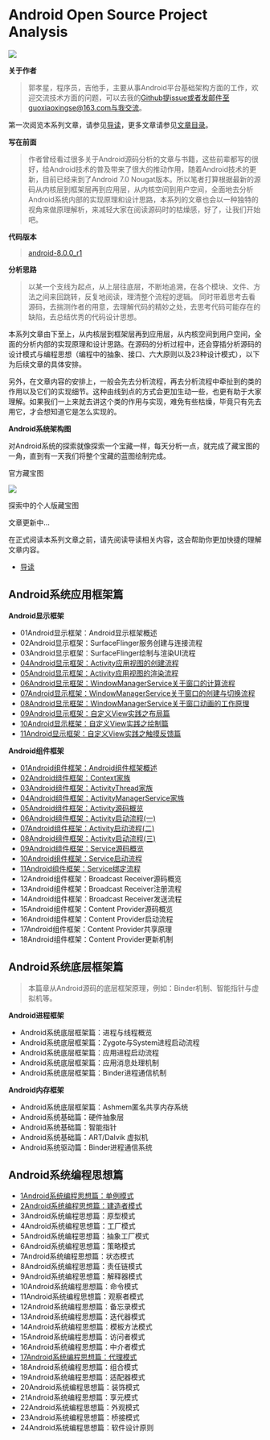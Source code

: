 # Android Open Source Project Analysis

<img src="https://github.com/guoxiaoxing/android-framework-source-code-analysis/raw/master/art/project_logo.png"/>

**关于作者**

>郭孝星，程序员，吉他手，主要从事Android平台基础架构方面的工作，欢迎交流技术方面的问题，可以去我的[Github](https://github.com/guoxiaoxing)提issue或者发邮件至guoxiaoxingse@163.com与我交流。

第一次阅览本系列文章，请参见[导读](https://github.com/guoxiaoxing/android-open-source-project-analysis/blob/master/doc/导读.md)，更多文章请参见[文章目录](https://github.com/guoxiaoxing/android-open-source-project-analysis/blob/master/README.md)。

**写在前面**

>作者曾经看过很多关于Android源码分析的文章与书籍，这些前辈都写的很好，给Android技术的普及带来了很大的推动作用，随着Android技术的更
新，目前已经来到了Android 7.0 Nougat版本。所以笔者打算根据最新的源码从内核层到框架层再到应用层，从内核空间到用户空间，全面地去分析
Android系统内部的实现原理和设计思路，本系列的文章也会以一种独特的视角来做原理解析，来减轻大家在阅读源码时的枯燥感，好了，让我们开始吧。

**代码版本**

>[android-8.0.0_r1](https://source.android.com/source/build-numbers.html#source-code-tags-and-builds)

**分析思路**

>以某一个支线为起点，从上层往底层，不断地追溯，在各个模块、文件、方法之间来回跳转，反复地阅读，理清整个流程的逻辑。
同时带着思考去看源码，去揣测作者的用意，去理解代码的精妙之处，去思考代码可能存在的缺陷，去总结优秀的代码设计思想。

本系列文章由下至上，从内核层到框架层再到应用层，从内核空间到用户空间，全面的分析内部的实现原理和设计思路。在源码的分析过程中，还会穿插分析源码的
设计模式与编程思想（编程中的抽象、接口、六大原则以及23种设计模式），以下为后续文章的具体安排。

另外，在文章内容的安排上，一般会先去分析流程，再去分析流程中牵扯到的类的作用以及它们的实现细节。这种由线到点的方式会更加生动一些，也更有助于大家
理解。如果我们一上来就去讲这个类的作用与实现，难免有些枯燥，毕竟只有先去用它，才会想知道它是怎么实现的。

**Android系统架构图**

对Android系统的探索就像探索一个宝藏一样，每天分析一点，就完成了藏宝图的一角，直到有一天我们将整个宝藏的蓝图绘制完成。

官方藏宝图

<img src="https://github.com/guoxiaoxing/android-open-source-project-analysis/raw/master/art/android_system_structure.png"/>

探索中的个人版藏宝图

文章更新中...

在正式阅读本系列文章之前，请先阅读导读相关内容，这会帮助你更加快捷的理解文章内容。

- [导读](https://github.com/guoxiaoxing/android-open-source-project-analysis/blob/master/doc/导读.md)

## Android系统应用框架篇

**Android显示框架**

- 01Android显示框架：Android显示框架概述
- 02Android显示框架：SurfaceFlinger服务创建与连接流程
- 03Android显示框架：SurfaceFlinger绘制与渲染UI流程
- [04Android显示框架：Activity应用视图的创建流程](https://github.com/guoxiaoxing/android-open-source-project-analysis/blob/master/doc/Android系统应用框架篇/Android显示框架/04Android显示框架：Activity应用视图的创建流程.md)
- [05Android显示框架：Activity应用视图的渲染流程](https://github.com/guoxiaoxing/android-open-source-project-analysis/blob/master/doc/Android系统应用框架篇/Android显示框架/05Android显示框架：Activity应用视图的渲染流程.md)
- [06Android显示框架：WindowManagerService关于窗口的计算流程](https://github.com/guoxiaoxing/android-open-source-project-analysis/blob/master/doc/Android系统应用框架篇/Android显示框架/06Android显示框架：WindowManagerService关于窗口的计算流程.md)
- [07Android显示框架：WindowManagerService关于窗口的创建与切换流程](https://github.com/guoxiaoxing/android-open-source-project-analysis/blob/master/doc/Android系统应用框架篇/Android显示框架/07Android显示框架：WindowManagerService关于窗口的创建与切换流程.md)
- [08Android显示框架：WindowManagerService关于窗口动画的工作原理](https://github.com/guoxiaoxing/android-open-source-project-analysis/blob/master/doc/Android系统应用框架篇/Android显示框架/08Android显示框架：WindowManagerService关于窗口动画的工作原理.md)
- [09Android显示框架：自定义View实践之布局篇](https://github.com/guoxiaoxing/android-open-source-project-analysis/blob/master/doc/Android系统应用框架篇/Android显示框架/09Android显示框架：自定义View实践之布局篇.md)
- [10Android显示框架：自定义View实践之绘制篇](https://github.com/guoxiaoxing/android-open-source-project-analysis/blob/master/doc/Android系统应用框架篇/Android显示框架/10Android显示框架：自定义View实践之绘制篇.md)
- [11Android显示框架：自定义View实践之触摸反馈篇](https://github.com/guoxiaoxing/android-open-source-project-analysis/blob/master/doc/Android系统应用框架篇/Android显示框架/11Android显示框架：自定义View实践之触摸反馈篇.md)

**Android组件框架**

- [01Android组件框架：Android组件框架概述](https://github.com/guoxiaoxing/android-open-source-project-analysis/blob/master/doc/Android系统应用框架篇/Android组件框架/01Android组件框架：组件框架概述.md)
- [02Android组件框架：Context家族](https://github.com/guoxiaoxing/android-open-source-project-analysis/blob/master/doc/Android系统应用框架篇/Android组件框架/02Android组件框架：Context家族.md)
- [03Android组件框架：ActivityThread家族](https://github.com/guoxiaoxing/android-open-source-project-analysis/blob/master/doc/Android系统应用框架篇/Android组件框架/03Android组件框架：ActivityThread家族.md)
- [04Android组件框架：ActivityManagerService家族](https://github.com/guoxiaoxing/android-open-source-project-analysis/blob/master/doc/Android系统应用框架篇/Android组件框架/04Android组件框架：ActivityManagerService家族.md)
- [05Android组件框架：Activity源码概览](https://github.com/guoxiaoxing/android-open-source-project-analysis/blob/master/doc/Android系统应用框架篇/Android组件框架/005Android组件框架：Activity源码概览.md)
- [06Android组件框架：Activity启动流程(一)](https://github.com/guoxiaoxing/android-open-source-project-analysis/blob/master/doc/Android系统应用框架篇/Android组件框架/06Android组件框架：Activity启动流程(一).md)
- [07Android组件框架：Activity启动流程(二)](https://github.com/guoxiaoxing/android-open-source-project-analysis/blob/master/doc/Android系统应用框架篇/Android组件框架/07Android组件框架：Activity启动流程(二).md)
- [08Android组件框架：Activity启动流程(三)](https://github.com/guoxiaoxing/android-open-source-project-analysis/blob/master/doc/Android系统应用框架篇/Android组件框架/08Android组件框架：Activity启动流程(三).md)
- [09Android组件框架：Service源码概览]()
- [10Android组件框架：Service启动流程](https://github.com/guoxiaoxing/android-open-source-project-analysis/blob/master/doc/Android系统应用框架篇/Android组件框架/10Android组件框架：Service启动流程.md)
- [11Android组件框架：Service绑定流程](https://github.com/guoxiaoxing/android-open-source-project-analysis/blob/master/doc/Android系统应用框架篇/Android组件框架/11Android组件框架：Service绑定流程.md)
- 12Android组件框架：Broadcast Receiver源码概览
- 13Android组件框架：Broadcast Receiver注册流程
- 14Android组件框架：Broadcast Receiver发送流程
- 15Android组件框架：Content Provider源码概览
- 16Android组件框架：Content Provider启动流程
- 17Android组件框架：Content Provider共享原理
- 18Android组件框架：Content Provider更新机制

## Android系统底层框架篇

>本篇章从Android源码的底层框架原理，例如：Binder机制、智能指针与虚拟机等。

**Android进程框架**

- Android系统底层框架篇：进程与线程概览
- Android系统底层框架篇：Zygote与System进程启动流程
- Android系统底层框架篇：应用进程启动流程
- Android系统底层框架篇：应用消息处理机制
- Android系统底层框架篇：Binder进程通信机制

**Android内存框架**

- Android系统底层框架篇：Ashmem匿名共享内存系统
- Android系统基础篇：硬件抽象层
- Android系统基础篇：智能指针
- Android系统基础篇：ART/Dalvik 虚拟机
- Android系统驱动篇：Binder进程通信系统

## Android系统编程思想篇

- [1Android系统编程思想篇：单例模式](https://github.com/guoxiaoxing/android-open-source-project-analysis/blob/master/doc/Android系统编程思想篇/1Android系统编程思想篇：单例模式.md)
- [2Android系统编程思想篇：建造者模式](https://github.com/guoxiaoxing/android-open-source-project-analysis/blob/master/doc/Android系统编程思想篇/2Android系统编程思想篇：建造者模式.md)
- 3Android系统编程思想篇：原型模式
- 4Android系统编程思想篇：工厂模式
- 5Android系统编程思想篇：抽象工厂模式
- 6Android系统编程思想篇：策略模式
- 7Android系统编程思想篇：状态模式
- 8Android系统编程思想篇：责任链模式
- 9Android系统编程思想篇：解释器模式
- 10Android系统编程思想篇：命令模式
- 11Android系统编程思想篇：观察者模式
- 12Android系统编程思想篇：备忘录模式
- 13Android系统编程思想篇：迭代器模式
- 14Android系统编程思想篇：模板方法模式
- 15Android系统编程思想篇：访问者模式
- 16Android系统编程思想篇：中介者模式
- [17Android系统编程思想篇：代理模式](https://github.com/guoxiaoxing/android-open-source-project-analysis/blob/master/doc/Android系统编程思想篇/17Android系统编程思想篇：代理模式.md)
- 18Android系统编程思想篇：组合模式
- 19Android系统编程思想篇：适配器模式
- 20Android系统编程思想篇：装饰模式
- 21Android系统编程思想篇：享元模式
- 22Android系统编程思想篇：外观模式
- 23Android系统编程思想篇：桥接模式
- 24Android系统编程思想篇：软件设计原则